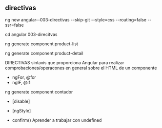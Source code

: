## directivas

ng new angular--003-directivas --skip-git --style=css --routing=false --ssr=false

cd angular 003-direcitvas

ng generate component product-list

ng generate component product-detail

DIRECTIVAS
sintaxis que proporciona Angular para realizar comprobaciones/operacones en general sobre el HTML de un componente

* ngFor, @for
* ngIF, @if

ng generate component contador
* [disable]
* [ngStyle]

* confirm()
Aprender a trabajar con undefined
